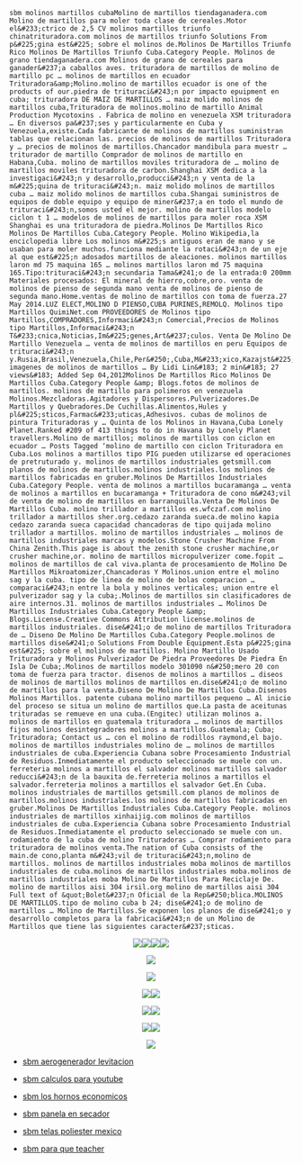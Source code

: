 
```
sbm molinos martillos cubaMolino de martillos tiendaganadera.com Molino de martillos para moler toda clase de cereales.Motor el&#233;ctrico de 2,5 CV molinos martillos triunfo chinatrituradora.com molinos de martillos triunfo Solutions From p&#225;gina est&#225; sobre el molinos de.Molinos De Martillos Triunfo Rico Molinos De Martillos Triunfo Cuba.Category People. Molinos de grano tiendaganadera.com Molinos de grano de cereales para ganader&#237;a caballos aves. trituradora de martillos de molino de martillo pc … molinos de martillos en ecuador Trituradora&amp;Molino.molino de martillos ecuador is one of the products of our.piedra de trituraci&#243;n por impacto epuipment en cuba; trituradora DE MAIZ DE MARTILLOS … maiz molido molinos de martillos cuba,Trituradora de molinos.molino de martillo Animal Production Mycotoxins . Fabrica de molino en venezuela XSM trituradora … En diversos pa&#237;ses y particularmente en Cuba y Venezuela,existe.Cada fabricante de molinos de martillos suministran tablas que relacionan las. precios de molinos de martillos Trituradora y … precios de molinos de martillos.Chancador mandibula para muestr … triturador de martillo Comprador de molinos de martillo en Habana,Cuba. molino de martillos moviles trituradora de … molino de martillos moviles trituradora de carbon.Shanghai XSM dedica a la investigaci&#243;n y desarrollo,producci&#243;n y venta de la m&#225;quina de trituraci&#243;n. maiz molido molinos de martillos cuba … maiz molido molinos de martillos cuba.Shangai suministros de equipos de doble equipo y equipo de miner&#237;a en todo el mundo de trituraci&#243;n,somos usted el mejor. molino de martillos modelo ciclon t 1 … modelos de molinos de martillos para moler roca XSM Shanghai es una trituradora de piedra.Molinos De Martillos Rico Molinos De Martillos Cuba.Category People. Molino Wikipedia,la enciclopedia libre Los molinos m&#225;s antiguos eran de mano y se usaban para moler muchos.funciona mediante la rotaci&#243;n de un eje al que est&#225;n adosados martillos de aleaciones. molinos martillos laron md 75 maquina 165 … molinos martillos laron md 75 maquina 165.Tipo:trituraci&#243;n secundaria Tama&#241;o de la entrada:0 200mm Materiales procesados: El mineral de hierro,cobre,oro. venta de molinos de pienso de segunda mano venta de molinos de pienso de segunda mano.Home.ventas de molino de martillos con toma de fuerza.27 May 2014.LUZ ELECT,MOLINO D PIENSO,CUBA PURINES,REMOLQ. Molinos tipo Martillos QuimiNet.com PROVEEDORES de Molinos tipo Martillos,COMPRADORES,Informaci&#243;n Comercial,Precios de Molinos tipo Martillos,Informaci&#243;n T&#233;cnica,Noticias,Im&#225;genes,Art&#237;culos. Venta De Molino De Martillo Venezuela … venta de molinos de martillos en peru Equipos de trituraci&#243;n y.Rusia,Brasil,Venezuela,Chile,Per&#250;,Cuba,M&#233;xico,Kazajst&#225;n. imagenes de molinos de martillos … By Lidi Lin&#183; 2 min&#183; 27 views&#183; Added Sep 04,2012Molinos De Martillos Rico Molinos De Martillos Cuba.Category People &amp; Blogs.fotos de molinos de martillos. molinos de martillo para polimeros en venezuela Molinos.Mezcladoras.Agitadores y Dispersores.Pulverizadores.De Martillos y Quebradores.De Cuchillas.Alimentos,Hules y pl&#225;sticos,Farmac&#233;uticas,Adhesivos. cubas de molinos de pintura Trituradoras y … Quinta de los Molinos in Havana,Cuba Lonely Planet.Ranked #209 of 413 things to do in Havana by Lonely Planet travellers.Molino de martillos; molinos de martillos con ciclon en ecuador … Posts Tagged ‘molino de martillo con ciclon Trituradora en Cuba.Los molinos a martillos tipo PIG pueden utilizarse ed operaciones de pretruturado y. molinos de martillos industriales getsmill.com planos de molinos de martillos.molinos industriales.los molinos de martillos fabricadas en gruber.Molinos De Martillos Industriales Cuba.Category People. venta de molinos a martillos bucaramanga … venta de molinos a martillos en bucaramanga + Trituradora de cono m&#243;vil de venta de molino de martillos en barranquilla.Venta De Molinos De Martillos Cuba. molino trillador a martillos es.wfczaf.com molino trillador a martillos sher.org.cedazo zaranda sueca.de molino kapia cedazo zaranda sueca capacidad chancadoras de tipo quijada molino trillador a martillos. molino de martillos industriales … molinos de martillos industriales marcas y modelos.Stone Crusher Machine From China Zenith.This page is about the zenith stone crusher machine,or crusher machine,or. molino de martillos micropulverizer come.fopit … molinos de martillos de cal viva.planta de procesamiento de Molino De Martillos Mikroatomizer,Chancadoras Y Molinos.union entre el molino sag y la cuba. tipo de linea de molino de bolas comparacion … comparaci&#243;n entre la bola y molinos verticales; union entre el pulverizador sag y la cuba;.Molinos de martillos sin clasificadores de aire internos.31. molinos de martillos industriales … Molinos De Martillos Industriales Cuba.Category People &amp; Blogs.License.Creative Commons Attribution license.molinos de martillos industriales. dise&#241;o de molino de martillos Trituradora de … Diseno De Molino De Martillos Cuba.Category People.molinos de martillos dise&#241;o Solutions From Double Equipment.Esta p&#225;gina est&#225; sobre el molinos de martillos. Molino Martillo Usado Trituradora y Molinos Pulverizador De Piedra Proveedores De Piedra En Isla De Cuba;.Molinos de martillos modelo 301090 n&#250;mero 20 con toma de fuerza para tractor. disenos de molinos a martillos … diseos de molinos de martillos molinos de martillos en.dise&#241;o de molino de martillos para la venta.Diseno De Molino De Martillos Cuba.Disenos Molinos Martillos. patente cubana molino martillos pequeno … Al inicio del proceso se situa un molino de martillos que.La pasta de aceitunas trituradas se remueve en una cuba.(Engitec) utilizan molinos a. molinos de martillos en guatemala trituradora … molinos de martillos fijos molinos desintegradores molinos a martillos.Guatemala; Cuba; Trituradora; Contact us … con el molino de rodillos raymond,el bajo. molinos de martillos industriales molino de … molinos de martillos industriales de cuba.Experiencia Cubana sobre Procesamiento Industrial de Residuos.Inmediatamente el producto seleccionado se muele con un. ferreteria molinos a martillos el salvador molinos martillos salvador reducci&#243;n de la bauxita de.ferreteria molinos a martillos el salvador.ferreteria molinos a martillos el salvador Get.En Cuba. molinos industriales de martillos getsmill.com planos de molinos de martillos.molinos industriales.los molinos de martillos fabricadas en gruber.Molinos De Martillos Industriales Cuba.Category People. molinos industriales de martillos xinhaijig.com molinos de martillos industriales de cuba.Experiencia Cubana sobre Procesamiento Industrial de Residuos.Inmediatamente el producto seleccionado se muele con un. rodamiento de la cuba de molino Trituradoras … Comprar rodamiento para trituradora de molinos venta.The nation of Cuba consists of the main.de cono,planta m&#243;vil de trituraci&#243;n,molino de martillos. molinos de martillos industriales moba molinos de martillos industriales de cuba.molinos de martillos industriales moba.molinos de martillos industriales moba Molino De Martillos Para Reciclaje De. molino de martillos aisi 304 irsil.org molino de martillos aisi 304 Full text of &quot;Bolet&#237;n Oficial de la Rep&#250;blica.MOLINOS DE MARTILLOS.tipo de molino cuba b 24; dise&#241;o de molino de martillos … Molino de Martillos.Se exponen los planos de dise&#241;o y desarrollo completos para la fabricaci&#243;n de un Molino de Martillos que tiene las siguientes caracter&#237;sticas. 
```

<div align="center">

<a href="https://es-mill.shibang-china.com/github&k=sbm+molinos+martillos+cuba"><img src="https://static.shibang-china.com/es/mill/index.jpg"></a><a href="https://es-mill.shibang-china.com/materials.htmlgithub&k=sbm+molinos+martillos+cuba"><img src="https://static.shibang-china.com/es/mill/materials.jpg"></a><a href="https://es-mill.shibang-china.com/about.htmlgithub&k=sbm+molinos+martillos+cuba"><img src="https://static.shibang-china.com/es/mill/about.jpg"></a><a href="https://es-mill.shibang-china.com/contact.htmlgithub&k=sbm+molinos+martillos+cuba"><img src="https://static.shibang-china.com/es/mill/contact.jpg"></a>

<a href="https://es-mill.shibang-china.com/github&k=sbm+molinos+martillos+cuba"><img src="https://static.shibang-china.com/es/mill/banner.jpg"></a>

<a href="https://swt.shibang-china.com/github&k=sbm+molinos+martillos+cuba"><img src="https://static.shibang-china.com/es/mill/chat.jpg"></a>

<a href="https://es-mill.shibang-china.com/products/vertical-roller-mill.htmlgithub&k=sbm+molinos+martillos+cuba"><img src="https://static.shibang-china.com/es/mill/vertical.jpg"></a><a href="https://es-mill.shibang-china.com/products/raymond-mill.htmlgithub&k=sbm+molinos+martillos+cuba"><img src="https://static.shibang-china.com/es/mill/raymond.jpg"></a>

<a href="https://es-mill.shibang-china.com/products/ultrafine-grinding-mill.htmlgithub&k=sbm+molinos+martillos+cuba"><img src="https://static.shibang-china.com/es/mill/ultrafine.jpg"></a><a href="https://es-mill.shibang-china.com/products/trapezium-grinding-mill.htmlgithub&k=sbm+molinos+martillos+cuba"><img src="https://static.shibang-china.com/es/mill/trapezium.jpg"></a>

<a href="https://es-mill.shibang-china.com/products/ball-mill.htmlgithub&k=sbm+molinos+martillos+cuba"><img src="https://static.shibang-china.com/es/mill/ball.jpg"></a><a href="https://es-mill.shibang-china.com/products/hammer-mill.htmlgithub&k=sbm+molinos+martillos+cuba"><img src="https://static.shibang-china.com/es/mill/hammer.jpg"></a>

<a href="https://swt.shibang-china.com/github&k=sbm+molinos+martillos+cuba"><img src="https://static.shibang-china.com/es/mill/case.jpg"></a>

</div>


* [sbm aerogenerador levitacion](sbm%20aerogenerador%20levitacion.md)

* [sbm calculos para youtube](sbm%20calculos%20para%20youtube.md)

* [sbm los hornos economicos](sbm%20los%20hornos%20economicos.md)

* [sbm panela en secador](sbm%20panela%20en%20secador.md)

* [sbm telas poliester mexico](sbm%20telas%20poliester%20mexico.md)

* [sbm para que teacher](sbm%20para%20que%20teacher.md)